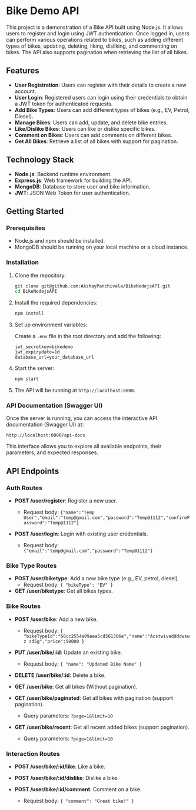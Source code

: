 # Bike Demo API

This project is a demonstration of a Bike API built using Node.js. It allows users to register and login using JWT authentication. Once logged in, users can perform various operations related to bikes, such as adding different types of bikes, updating, deleting, liking, disliking, and commenting on bikes. The API also supports pagination when retrieving the list of all bikes.

## Features

- **User Registration**: Users can register with their details to create a new account.
- **User Login**: Registered users can login using their credentials to obtain a JWT token for authenticated requests.
- **Add Bike Types**: Users can add different types of bikes (e.g., EV, Petrol, Diesel).
- **Manage Bikes**: Users can add, update, and delete bike entries.
- **Like/Dislike Bikes**: Users can like or dislike specific bikes.
- **Comment on Bikes**: Users can add comments on different bikes.
- **Get All Bikes**: Retrieve a list of all bikes with support for pagination.

## Technology Stack

- **Node.js**: Backend runtime environment.
- **Express.js**: Web framework for building the API.
- **MongoDB**: Database to store user and bike information.
- **JWT**: JSON Web Token for user authentication.

## Getting Started

### Prerequisites

- Node.js and npm should be installed.
- MongoDB should be running on your local machine or a cloud instance.

### Installation

1. Clone the repository:

    ```bash
    git clone git@github.com:AkshayPanchivala/BikeNodejsAPI.git
    cd BikeNodejsAPI
    ```

2. Install the required dependencies:

    ```bash
    npm install
    ```

3. Set up environment variables:

    Create a `.env` file in the root directory and add the following:

    ```plaintext
    jwt_secretkey=bikedemo
    jwt_expirydate=1d
    database_url=your_database_url
    ```

4. Start the server:

    ```bash
    npm start
    ```

5. The API will be running at `http://localhost:8000`.

### API Documentation (Swagger UI)

Once the server is running, you can access the interactive API documentation (Swagger UI) at:

`http://localhost:8000/api-docs`

This interface allows you to explore all available endpoints, their parameters, and expected responses.

## API Endpoints

### Auth Routes

- **POST /user/register**: Register a new user.
    - Request body: `{"name":"Temp User","email":"temp@gmail.com","password":"Temp@1112","confirmPassword":"Temp@1112"}`
  
- **POST /user/login**: Login with existing user credentials.
    - Request body: ` {"email":"temp@gmail.com","password":"Temp@1112"}`

### Bike Type Routes

- **POST /user/biketype**: Add a new bike type (e.g., EV, petrol, diesel).
    - Request body: `{ "bikeType": "EV" }`
- **GET /user/biketype**: Get all bikes types.
    
  
### Bike Routes

- **POST /user/bike**: Add a new bike.
    - Request body: `{  "bikeTypeId":"66cc2554a09aea5cd561306e","name":"Acstwivaddddwswz sd5g","price":50000 }`
  
- **PUT /user/bike/:id**: Update an existing bike.
    - Request body: `{ "name": "Updated Bike Name" }`
  
- **DELETE /user/bike/:id**: Delete a bike.

- **GET /user/bike**: Get all bikes (Without pagination).
   
- **GET /user/bike/paginated**: Get all bikes with pagination (support pagination).
    - Query parameters: `?page=1&limit=10`
- **GET /user/bike/recent**: Get all recent added bikes (support pagination).
    - Query parameters: `?page=1&limit=10`

### Interaction Routes

- **POST /user/bike/:id/like**: Like a bike.
  
- **POST /user/bike/:id/dislike**: Dislike a bike.
  
- **POST /user/bike/:id/comment**: Comment on a bike.
    - Request body: `{ "comment": "Great bike!" }`


